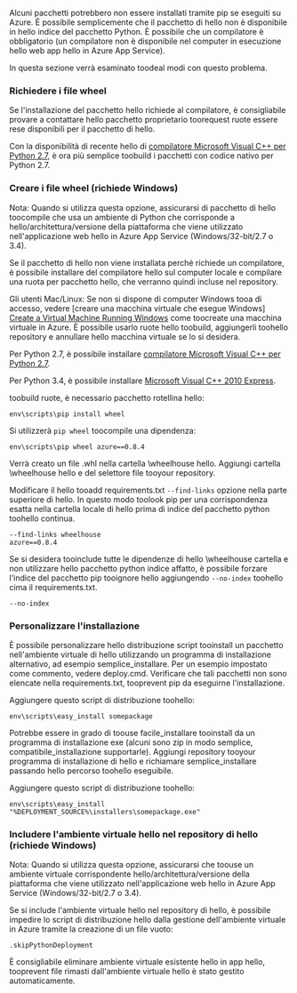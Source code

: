 Alcuni pacchetti potrebbero non essere installati tramite pip se eseguiti su Azure.  È possibile semplicemente che il pacchetto di hello non è disponibile in hello indice del pacchetto Python.  È possibile che un compilatore è obbligatorio (un compilatore non è disponibile nel computer in esecuzione hello web app hello in Azure App Service).

In questa sezione verrà esaminato toodeal modi con questo problema.

### <a name="request-wheels"></a>Richiedere i file wheel
Se l'installazione del pacchetto hello richiede al compilatore, è consigliabile provare a contattare hello pacchetto proprietario toorequest ruote essere rese disponibili per il pacchetto di hello.

Con la disponibilità di recente hello di [compilatore Microsoft Visual C++ per Python 2.7][Microsoft Visual C++ Compiler for Python 2.7], è ora più semplice toobuild i pacchetti con codice nativo per Python 2.7.

### <a name="build-wheels-requires-windows"></a>Creare i file wheel (richiede Windows)
Nota: Quando si utilizza questa opzione, assicurarsi di pacchetto di hello toocompile che usa un ambiente di Python che corrisponde a hello/architettura/versione della piattaforma che viene utilizzato nell'applicazione web hello in Azure App Service (Windows/32-bit/2.7 o 3.4).

Se il pacchetto di hello non viene installata perché richiede un compilatore, è possibile installare del compilatore hello sul computer locale e compilare una ruota per pacchetto hello, che verranno quindi incluse nel repository.

Gli utenti Mac/Linux: Se non si dispone di computer Windows tooa di accesso, vedere [creare una macchina virtuale che esegue Windows] [ Create a Virtual Machine Running Windows] come toocreate una macchina virtuale in Azure.  È possibile usarlo ruote hello toobuild, aggiungerli toohello repository e annullare hello macchina virtuale se lo si desidera. 

Per Python 2.7, è possibile installare [compilatore Microsoft Visual C++ per Python 2.7][Microsoft Visual C++ Compiler for Python 2.7].

Per Python 3.4, è possibile installare [Microsoft Visual C++ 2010 Express][Microsoft Visual C++ 2010 Express].

toobuild ruote, è necessario pacchetto rotellina hello:

    env\scripts\pip install wheel

Si utilizzerà `pip wheel` toocompile una dipendenza:

    env\scripts\pip wheel azure==0.8.4

Verrà creato un file .whl nella cartella \wheelhouse hello.  Aggiungi cartella \wheelhouse hello e del selettore file tooyour repository.

Modificare il hello tooadd requirements.txt `--find-links` opzione nella parte superiore di hello. In questo modo toolook pip per una corrispondenza esatta nella cartella locale di hello prima di indice del pacchetto python toohello continua.

    --find-links wheelhouse
    azure==0.8.4

Se si desidera tooinclude tutte le dipendenze di hello \wheelhouse cartella e non utilizzare hello pacchetto python indice affatto, è possibile forzare l'indice del pacchetto pip tooignore hello aggiungendo `--no-index` toohello cima il requirements.txt.

    --no-index

### <a name="customize-installation"></a>Personalizzare l'installazione
È possibile personalizzare hello distribuzione script tooinstall un pacchetto nell'ambiente virtuale di hello utilizzando un programma di installazione alternativo, ad esempio semplice\_installare.  Per un esempio impostato come commento, vedere deploy.cmd.  Verificare che tali pacchetti non sono elencate nella requirements.txt, tooprevent pip da eseguirne l'installazione.

Aggiungere questo script di distribuzione toohello:

    env\scripts\easy_install somepackage

Potrebbe essere in grado di toouse facile\_installare tooinstall da un programma di installazione exe (alcuni sono zip in modo semplice, compatibile\_installazione supportarle).  Aggiungi repository tooyour programma di installazione di hello e richiamare semplice\_installare passando hello percorso toohello eseguibile.

Aggiungere questo script di distribuzione toohello:

    env\scripts\easy_install "%DEPLOYMENT_SOURCE%\installers\somepackage.exe"

### <a name="include-hello-virtual-environment-in-hello-repository-requires-windows"></a>Includere l'ambiente virtuale hello nel repository di hello (richiede Windows)
Nota: Quando si utilizza questa opzione, assicurarsi che toouse un ambiente virtuale corrispondente hello/architettura/versione della piattaforma che viene utilizzato nell'applicazione web hello in Azure App Service (Windows/32-bit/2.7 o 3.4).

Se si include l'ambiente virtuale hello nel repository di hello, è possibile impedire lo script di distribuzione hello dalla gestione dell'ambiente virtuale in Azure tramite la creazione di un file vuoto:

    .skipPythonDeployment

È consigliabile eliminare ambiente virtuale esistente hello in app hello, tooprevent file rimasti dall'ambiente virtuale hello è stato gestito automaticamente.

[Create a Virtual Machine Running Windows]: http://azure.microsoft.com/documentation/articles/virtual-machines-windows-hero-tutorial/
[Microsoft Visual C++ Compiler for Python 2.7]: http://aka.ms/vcpython27
[Microsoft Visual C++ 2010 Express]: http://go.microsoft.com/?linkid=9709949
